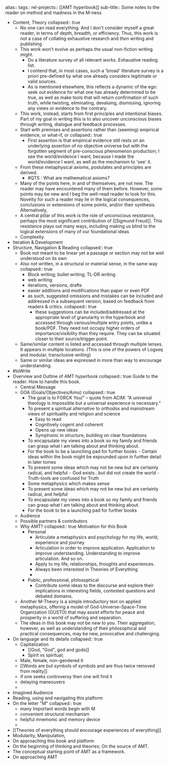 alias::
tags:: 
rel-projects:: [[AMT hyperbook]]
sub-title:: Some notes to the reader on method and madness in the M-ness

- Content, Theory
  collapsed:: true
	- No one can read everything. And I don't consider myself a great reader, in terms of depth, breadth, or efficiency. Thus, this work is not a case of collating exhaustive research and _then_ writing and publishing
	- This work won't evolve as perhaps the usual non-fiction writing might.
		- Do a literature survey of all relevant works. Exhaustive reading list.
		- I contend that, in most cases, such a 'broad' literature survey is a priori pre-defined by what one already considers legitimate or valid sources.
		- As is mentioned elsewhere, this reflects a dynamic of the ego: seek out evidence for what one has already determined to be true, as well as make tools that will return confirmation of such truth, while twisting, eliminating, devaluing, dismissing, ignoring any views or evidence to the contrary.
	- This work, instead, starts from first principles and intentional biases. Part of my goal in writing this is to also uncover unconscious biases through writing, dialogue and feedback processes.
	- Start with premises and assertions rather than (seeming) empirical evidence, or what-if, or
	  collapsed:: true
		- First assertion is that empirical evidence still rests on an underlying assertion of no objective universe but with the forgotten segment of pre-conscious phenomenon production; I see the world/evidence I want, because I made the world/evidence I want, as well as the mechanism to 'see' it.
	- From these metaphysical axioms, postulates and principles are derived.
		- #QTS : What are mathematical axioms?
	- Many of the points here, in and of themselves, are not new. The reader may have encountered many of them before. However, _some_ points may be new and I beg the well-read reader to look for this. Novelty for such a reader may lie in the logical consequences, conclusions or extensions of some points, and/or their synthesis. Alternatively,
	- A central pillar of this work is the role of unconscious resistance, perhaps the most significant contribution of [[Sigmund Freud]]. This resistance plays out many ways, including making us blind to the logical extensions of many of our foundational ideas
	- Complexity.
- Iteration & Development
- Structure, Navigation & Reading
  collapsed:: true
	- Book not meant to be linear yet a passage or section may not be well understood on its own
	- Also not written, in a structural or material sense, in the same way
	  collapsed:: true
		- Block writing; bullet writing; TL-DR writing
		- web writing
		- iterations, versions, drafts
		- easier additions and modifications than paper or even PDF
		- as such, suggested omissions and mistakes can be included and addressed in a subsequent version, based on feedback from readers & critics.
		  collapsed:: true
			- these suggestions can be included/addressed at the appropriate level of granularity in the hyperbook and accessed through various/multiple entry points, unlike a book/PDF. They need not occupy higher orders of importance/visibility than they require. They can be situated closer to their source/trigger point.
	- Same/similar content is listed and accessed through multiple lenses. It appears in multiple locations. (This is one of the powers of Logseq and modular, transclusive writing)
	- Same or similar ideas are expressed in more than way to encourage understanding.
- #toWrite
- Overview and Outline of AMT hyperbook
  collapsed:: true
  Guide to the reader. How to handle this book.
	- Central Message
	- GOA (Goals/Objectives/Aims)
	  collapsed:: true
		- The goal is to FORCK You!” – quote from ACIM: “A universal theology is impossible but a universal experience is necessary.”
		- To present a spiritual alternative to orthodox and mainstream views of spirituality and religion and science
			- Easy to read
			- Cognitively cogent and coherent
			- Opens up new ideas
			- Symphonic in structure, building on clear foundations
		- To encapsulate my views into a book so my family and friends can grasp what I am talking about and thinking about.
		- For the book to be a launching pad for further books
		  ⁃	Certain ideas within the book might be expounded upon in further detail in later tomes
		- To present some ideas which may not be new but are certainly radical, and helpful
		  ⁃	God exists…but did not create the world
		  ⁃	Truth-tools are confused for Truth
		- Some metaphysics which makes sense
		- To present some ideas which may not be new but are certainly radical, and helpful
		- To encapsulate my views into a book so my family and friends can grasp what I am talking about and thinking about.
		- For the book to be a launching pad for further books
	- Audience
	- Possible partners & contributors
	- Why AMT?
	  collapsed:: true
	  Motivation for this Book
		- Personal
			- Articulate a metaphysics and psychology for my life, world, experience and journey
			- Articulation in order to improve application. Application to improve understanding. Understanding to improve articulation. And so on.
			- Apply to my life, relationships, thoughts and experiences.
			- Always been interested in Theories of Everything
			-
		- Public, professional, philosophical
			- Contribute some ideas to the discourse and explore their implications in interesting fields, contested questions and debated domains.
	- Another M-Theory is a simple introductory text on applied metaphysics, offering a model of God-Universe-Space-Time Organization (GUSTO) that may assist efforts for peace and prosperity in a world of suffering and separation.
	- The ideas in this book may not be new to you. Their aggregation, however, as well as understanding of their philosophical and practical consequences, may be new, provocative and challenging.
- On language and its details
  collapsed:: true
	- Capitalization
		- [[God, "God", god and gods]]
		- Spirit vs spiritual;
	- Male, female, non-gendered It
	- [[Words are but symbols of symbols and are thus twice removed from reality]]
	- if one seeks controversy then one will find it
	- delaying maneouvers
	-
- Imagined Audience
- Reading, using and navigating this platform
- On the letter "M"
  collapsed:: true
	- many Important words begin with M
	- convenient structural mechanism
	- helpful mnemonic and memory device
	-
- [[Theories of everything should encourage experiences of everything]]
- Modularity, Manipulation,
- On approaching this book and platform
- On the beginning of thinking and theories; On the source of AMT.
- The conceptual starting point of AMT as a framework.
- On approaching AMT